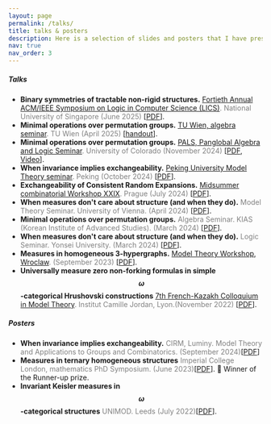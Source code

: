 ```yaml
---
layout: page
permalink: /talks/
title: talks & posters
description: Here is a selection of slides and posters that I have presented at conferences or seminars. Please email me if you would like the slides or notes from any talk that I haven't uploaded on this site yet.
nav: true
nav_order: 3
---
```


##### **Talks**


* **Binary symmetries of tractable non-rigid structures.** <span style="color:gray">
[Fortieth Annual ACM/IEEE Symposium on
Logic in Computer Science (LICS)](https://www.ti.inf.uni-due.de/misc/lics2025/programme-lics25.html). National University of Singapore (June 2025)
</span>[[PDF](http://paolomarimon.github.io/assets/pdf/talks/LICS_2025_talk.pdf)].
* **Minimal operations over permutation groups.** <span style="color:gray">
[TU Wien, algebra seminar](https://www.dmg.tuwien.ac.at/fg1/FG1Seminar/Abstracts/20250404.html). TU Wien (April 2025)
</span>[[handout](http://paolomarimon.github.io/assets/pdf/talks/TALKTUSHEET2025.pdf)].
* **Minimal operations over permutation groups.** <span style="color:gray">
[PALS, Panglobal Algebra and Logic Seminar](https://math.colorado.edu/algebralogic/paolo-marimon1.html). University of Colorado (November 2024)
</span>[[PDF](http://paolomarimon.github.io/assets/pdf/talks/PALS_2024NOV.pdf), [Video](https://youtu.be/RO60Z__JHkE)].
* **When invariance implies exchangeability.** <span style="color:gray">
[Peking University Model Theory seminar](http://faculty.bicmr.pku.edu.cn/~kyle/pkuMTS.html). Peking (October 2024)
</span>[[PDF](http://paolomarimon.github.io/assets/pdf/talks/PKU2024.pdf)].
* **Exchangeability of Consistent Random Expansions.** <span style="color:gray">
[Midsummer combinatorial Workshop XXIX](https://www.mff.cuni.cz/en/kam/events/mcw/mcw-2024). Prague (July 2024)
</span>[[PDF](http://paolomarimon.github.io/assets/pdf/talks/MidsummerCombinatorics2024.pdf)].
* **When measures don't care about structure (and when they do).** <span style="color:gray">
Model Theory Seminar. University of Vienna. (April 2024)
</span>[[PDF](http://paolomarimon.github.io/assets/pdf/talks/Vienna_talk_2024.pdf)].
* **Minimal operations over permutation groups.** <span style="color:gray">
Algebra Seminar. KIAS (Korean Institute of Advanced Studies). (March 2024)
</span>[[PDF](http://paolomarimon.github.io/assets/pdf/talks/KIAS_talk_2024.pdf)].
* **When measures don't care about structure (and when they do).** <span style="color:gray">
Logic Seminar. Yonsei University. (March 2024)
</span>[[PDF](http://paolomarimon.github.io/assets/pdf/talks/Yonsei_talk_2024.pdf)].
* **Measures in homogeneous 3-hypergraphs.** <span style="color:gray">
[Model Theory Workshop, Wroclaw](https://www.math.uni.wroc.pl/~pkowa/work23.html). (September 2023)
</span>[[PDF](http://paolomarimon.github.io/assets/pdf/talks/Wroclaw_talk.pdf)].
* **Universally measure zero non-forking formulas in
simple $$\omega $$-categorical Hrushovski constructions** <span style="color:gray"> [7th French-Kazakh Colloquium in Model Theory](http://math.univ-lyon1.fr/homes-www/wagner/7CFK/7CFK.html). Institut
Camille Jordan, Lyon.(November 2022) </span>[[PDF](http://paolomarimon.github.io/assets/pdf/talks/LYON_talk_2022.pdf)].

##### **Posters**
* **When invariance implies exchangeability.** <span style="color:gray"> CIRM, Luminy. Model Theory and Applications to Groups and Combinatorics. (September 2024)</span>[[PDF](http://paolomarimon.github.io/assets/pdf/posters/LUMINY.pdf)]
* **Measures in ternary homogeneous structures** <span style="color:gray">Imperial College London, mathematics PhD Symposium. (June 2023)</span>[[PDF](http://paolomarimon.github.io/assets/pdf/posters/TERNARY_poster.pdf)]. :tada: Winner of the Runner-up prize.
* **Invariant Keisler measures in $$\omega$$-categorical structures**  <span style="color:gray"> UNIMOD. Leeds (July 2022)</span>[[PDF](http://paolomarimon.github.io/assets/pdf/posters/UNIMOD_poster.pdf)].


